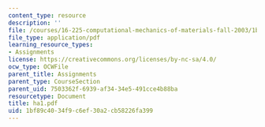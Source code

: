 ```yaml
---
content_type: resource
description: ''
file: /courses/16-225-computational-mechanics-of-materials-fall-2003/1bf89c4034f9c6ef30a2cb58226fa399_ha1.pdf
file_type: application/pdf
learning_resource_types:
- Assignments
license: https://creativecommons.org/licenses/by-nc-sa/4.0/
ocw_type: OCWFile
parent_title: Assignments
parent_type: CourseSection
parent_uid: 7503362f-6939-af34-34e5-491cce4b88ba
resourcetype: Document
title: ha1.pdf
uid: 1bf89c40-34f9-c6ef-30a2-cb58226fa399
---
```

